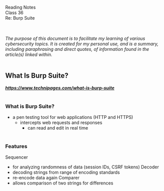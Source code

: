 Reading Notes <br>
Class 36<br>
Re: Burp Suite <br><br><br>

*The purpose of this document is to facilitate my learning of various cybersecurity topics.  It is created for my personal use, and is a summary, including paraphrasing and direct quotes, of information found in the article(s) linked within.*<br><br>

## What Is Burp Suite?
***https://www.technipages.com/what-is-burp-suite***
<br><br>

### What is Burp Suite?
- a pen testing tool for web applications (HTTP and HTTPS)
  - intercepts web requests and responses
    - can read and edit in real time<br><br>

### Features
Sequencer
- for analyzing randomness of data (session IDs, CSRF tokens)
Decoder
- decoding strings from range of encoding standards
- re-encode data again
Comparer
- allows comparison of two strings for differences<br><br><br><br>
